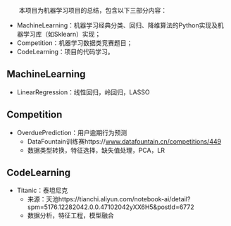 &emsp;&emsp;本项目为机器学习项目的总结，包含以下三部分内容：

- MachineLearning：机器学习经典分类、回归、降维算法的Python实现及机器学习库（如Sklearn）实现；
- Competition：机器学习数据类竞赛题目；
- CodeLearning：项目的代码学习。

## MachineLearning

- LinearRegression：线性回归，岭回归，LASSO

## Competition

- OverduePrediction：用户逾期行为预测
  - DataFountain训练赛https://www.datafountain.cn/competitions/449
  - 数据类型转换，特征选择，缺失值处理，PCA，LR

## CodeLearning

- Titanic：泰坦尼克
  - 来源：天池https://tianchi.aliyun.com/notebook-ai/detail?spm=5176.12282042.0.0.47102042yXX6H5&postId=6772
  - 数据分析，特征工程，模型融合